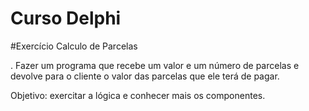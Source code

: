 # Curso Delphi

#Exercício Calculo de Parcelas

. Fazer um programa que recebe um valor e um número de parcelas e devolve para o cliente o valor das parcelas que ele terá de pagar.

Objetivo: exercitar a lógica e conhecer mais os componentes.